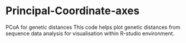 # Principal-Coordinate-axes
PCoA for genetic distances
This code helps plot genetic distances from sequence data analysis for visualisation within R-studio environment. 

